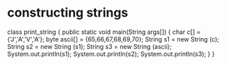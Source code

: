 # constructing strings

class print_string
{
	public static void main(String args[])
	{
		char c[] = {'J','A','V','A'};
		byte ascii[] = {65,66,67,68,69,70};
		String s1 = new String (c);
		String s2 = new String (s1);
		String s3 = new String (ascii);
		System.out.println(s1);
		System.out.println(s2);
		System.out.println(s3);
	}
}

